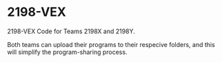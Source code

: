 # 2198-VEX
2198-VEX Code for Teams 2198X and 2198Y.

Both teams can upload their programs to their respecive folders, and this will simplify the program-sharing process.

